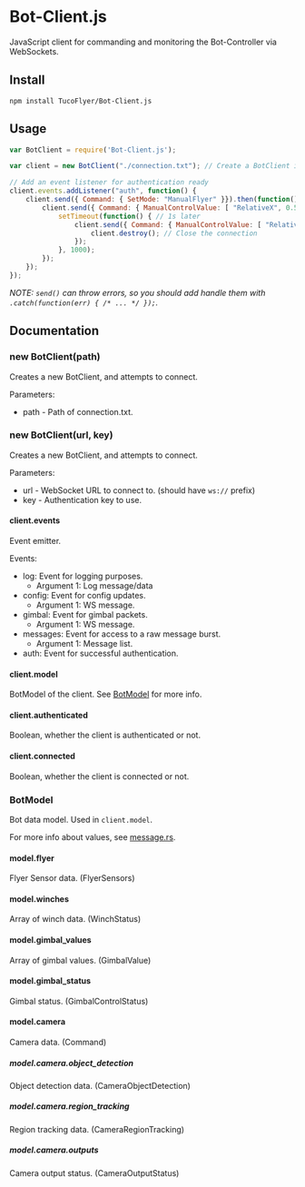 # Bot-Client.js
JavaScript client for commanding and monitoring the Bot-Controller via WebSockets.

## Install

```
npm install TucoFlyer/Bot-Client.js
```

## Usage

```js
var BotClient = require('Bot-Client.js');

var client = new BotClient("./connection.txt"); // Create a BotClient instance with the path of connection.txt.

// Add an event listener for authentication ready
client.events.addListener("auth", function() {
    client.send({ Command: { SetMode: "ManualFlyer" }}).then(function() { // Set manual control mode
        client.send({ Command: { ManualControlValue: [ "RelativeX", 0.5 ] }}).then(function() { // Start moving in X direction
            setTimeout(function() { // 1s later
                client.send({ Command: { ManualControlValue: [ "RelativeX", 0 ] }}).then(function() { // Stop moving in X direction
                    client.destroy(); // Close the connection
                });
            }, 1000);
        });
    });
});
```

*NOTE: `send()` can throw errors, so you should add handle them with `.catch(function(err) { /* ... */ });`.*

## Documentation

### new BotClient(path)

Creates a new BotClient, and attempts to connect.

Parameters:
 * path - Path of connection.txt.

### new BotClient(url, key)

Creates a new BotClient, and attempts to connect.

Parameters:
 * url - WebSocket URL to connect to. (should have `ws://` prefix)
 * key - Authentication key to use.

#### client.events

Event emitter.

Events:
 * log: Event for logging purposes.
    * Argument 1: Log message/data
 * config: Event for config updates.
    * Argument 1: WS message.
 * gimbal: Event for gimbal packets.
    * Argument 1: WS message.
 * messages: Event for access to a raw message burst.
    * Argument 1: Message list.
 * auth: Event for successful authentication.

#### client.model

BotModel of the client. See [BotModel](#botmodel) for more info.

#### client.authenticated

Boolean, whether the client is authenticated or not.

#### client.connected

Boolean, whether the client is connected or not.

### BotModel

Bot data model. Used in `client.model`.

For more info about values, see [message.rs](https://github.com/TucoFlyer/Bot-Controller/blob/master/src/message.rs).

#### model.flyer

Flyer Sensor data. (FlyerSensors)

#### model.winches

Array of winch data. (WinchStatus)

#### model.gimbal_values

Array of gimbal values. (GimbalValue)

#### model.gimbal_status

Gimbal status. (GimbalControlStatus)

#### model.camera

Camera data. (Command)

##### model.camera.object_detection

Object detection data. (CameraObjectDetection)

##### model.camera.region_tracking

Region tracking data. (CameraRegionTracking)

##### model.camera.outputs

Camera output status. (CameraOutputStatus)
